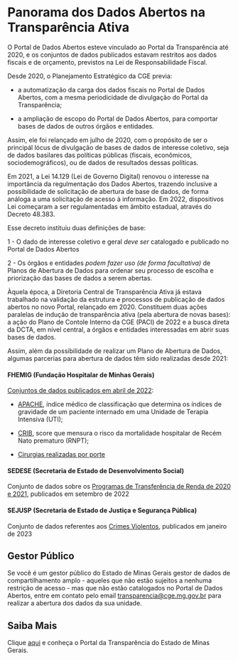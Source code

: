 # Panorama dos Dados Abertos na Transparência Ativa

O Portal de Dados Abertos esteve vinculado ao Portal da Transparência até 2020, e os conjuntos de dados publicados estavam restritos aos dados fiscais e de orçamento, previstos na Lei de Responsabilidade Fiscal.

Desde 2020, o Planejamento Estratégico da CGE previa:

- a automatização da carga dos dados fiscais no Portal de Dados Abertos, com a mesma periodicidade de divulgação do Portal da Transparência;

- a ampliação de escopo do Portal de Dados Abertos, para comportar bases de dados de outros órgãos e entidades.

Assim, ele foi relançado em julho de 2020, com o propósito de ser o principál lócus de divulgação de bases de dados de interesse coletivo, seja de dados basilares das políticas públicas (fiscais, econômicos, sociodemográficos), ou de dados de resultados dessas políticas.

Em 2021, a Lei 14.129 (Lei de Governo Digital) renovou o interesse na importância da regulmentação dos Dados Abertos, trazendo inclusive a possibilidade de solicitação de abertura de base de dados, de forma análoga a uma solicitação de acesso à informação. Em 2022, dispositivos Lei começaram a ser regulamentadas em âmbito estadual, através do Decreto 48.383. 

Esse decreto instituiu duas definições de base:

1 - O dado de interesse coletivo e geral _deve ser_ catalogado e publicado no Portal de Dados Abertos

2 - Os órgãos e entidades _podem fazer uso (de forma facultativa)_ de Planos de Abertura de Dados para ordenar seu processo de escolha e priorização das bases de dados a serem abertas.

Àquela época, a Diretoria Central de Transparência Ativa já estava trabalhado na validação da estrutura e processos de publicação de dados abertos no novo Portal, relançado em 2020. Constituem duas ações paralelas de indução de transparência ativa (pela abertura de novas bases): a ação do Plano de Contole Interno da CGE (PACI) de 2022 e a busca direta da DCTA, em nível central, a órgãos e entidades interessadas em abrir suas bases de dados.

Assim, além da possibilidade de realizar um Plano de Abertura de Dados, algumas parcerias para abertura de dados têm sido realizadas desde 2021:

#### FHEMIG (Fundação Hospitalar de Minhas Gerais) 

[Conjuntos de dados publicados em abril de 2022](https://dados.mg.gov.br/organization/fundacao-hospitalar-do-estado-de-minas-gerais-fhemig): 

- [APACHE](https://dados.mg.gov.br/dataset/apache), índice médico de classificação que determina os índices de gravidade de um paciente internado em uma Unidade de Terapia Intensiva (UTI);

- [CRIB](https://dados.mg.gov.br/dataset/crib), score que mensura o risco da mortalidade hospitalar de Recém Nato prematuro (RNPT);

- [Cirurgias realizadas por porte](https://dados.mg.gov.br/dataset/cirurgias)


#### SEDESE (Secretaria de Estado de Desenvolvimento Social)

Conjunto de dados sobre os [Programas de Transferência de Renda de 2020 e 2021](https://dados.mg.gov.br/dataset/programas-transferencia-renda), publicados em setembro de 2022 

#### SEJUSP (Secretaria de Estado de Justiça e Segurança Pública)

Conjunto de dados referentes aos [Crimes Violentos](https://dados.mg.gov.br/dataset/crimes-violentos), publicados em janeiro de 2023


## Gestor Público

Se você é um gestor público do Estado de Minas Gerais gestor de dados de compartilhamento amplo - aqueles que não estão sujeitos a nenhuma restrição de acesso - mas que não estão catalogados no Portal de Dados Abertos, entre em contato pelo email transparencia@cge.mg.gov.br para realizar a abertura dos dados da sua unidade.

## Saiba Mais

Clique [aqui](http://www.transparencia.mg.gov.br/) e conheça o Portal da Transparência do Estado de Minas Gerais.